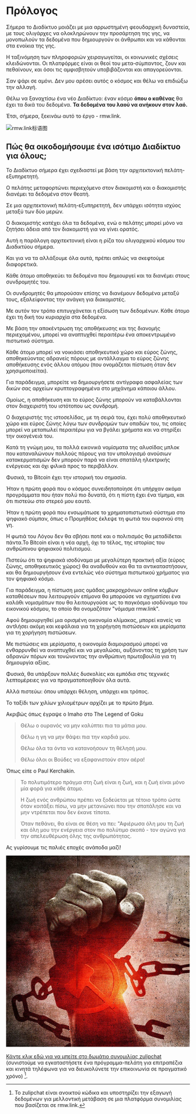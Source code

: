 # Πρόλογος

Σήμερα το Διαδίκτυο μοιάζει με μια αρρωστημένη φεουδαρχική δυναστεία, με τους ολιγάρχες να ολοκληρώνουν την προσάρτηση της γης, να μονοπωλούν τα δεδομένα που δημιουργούν οι άνθρωποι και να κάθονται στα ενοίκια της γης.

Η ταξινόμηση των πληροφοριών χειραγωγείται, οι κοινωνικές σχέσεις κλειδώνονται. Οι πλατφόρμες είναι οι θεοί του μετα-σύμπαντος, ζουν και πεθαίνουν, και όσοι τις αμφισβητούν υποβιβάζονται και απαγορεύονται.

Σαν ψάρι σε αμόνι. Δεν μου αρέσει αυτός ο κόσμος και θέλω να επιδιώξω την αλλαγή.

Θέλω να ξαναχτίσω ένα νέο Διαδίκτυο: έναν κόσμο **όπου ο καθένας** θα έχει τα δικά του δεδομένα. **Τα δεδομένα του λαού να ανήκουν στον λαό.**

Έτσι, σήμερα, ξεκινάω αυτό το έργο - rmw.link.

![rmw.link标语图](/slogan.svg)

## Πώς θα οικοδομήσουμε ένα ισότιμο Διαδίκτυο για όλους;

Το Διαδίκτυο σήμερα έχει σχεδιαστεί με βάση την αρχιτεκτονική πελάτη-εξυπηρετητή.

Ο πελάτης μεταφορτώνει περιεχόμενο στον διακομιστή και ο διακομιστής διανέμει τα δεδομένα στον θεατή.

Σε μια αρχιτεκτονική πελάτη-εξυπηρετητή, δεν υπάρχει ισότητα ισχύος μεταξύ των δύο μερών.

Ο διακομιστής κατέχει όλα τα δεδομένα, ενώ ο πελάτης μπορεί μόνο να ζητήσει άδεια από τον διακομιστή για να γίνει ορατός.

Αυτή η παράλογη αρχιτεκτονική είναι η ρίζα του ολιγαρχικού κόσμου του Διαδικτύου σήμερα.

Και για να τα αλλάξουμε όλα αυτά, πρέπει απλώς να σκεφτούμε διαφορετικά.

Κάθε άτομο αποθηκεύει τα δεδομένα που δημιουργεί και τα διανέμει στους συνδρομητές του.

Οι συνδρομητές θα μπορούσαν επίσης να διανέμουν δεδομένα μεταξύ τους, εξαλείφοντας την ανάγκη για διακομιστές.

Με αυτόν τον τρόπο επιτυγχάνεται η εξίσωση των δεδομένων. Κάθε άτομο έχει τη δική του κυριαρχία στα δεδομένα.

Με βάση την αποκέντρωση της αποθήκευσης και της διανομής περιεχομένου, μπορεί να αναπτυχθεί περαιτέρω ένα αποκεντρωμένο πιστωτικό σύστημα.

Κάθε άτομο μπορεί να νοικιάσει αποθηκευτικό χώρο και εύρος ζώνης, αποθηκεύοντας αδρανείς πόρους με αντάλλαγμα το εύρος ζώνης αποθήκευσης ενός άλλου ατόμου (που ονομάζεται πίστωση όταν δεν χρησιμοποιείται).

Για παράδειγμα, μπορείτε να δημιουργήσετε αντίγραφα ασφαλείας των δικών σας αρχείων κρυπτογραφημένα στο μηχάνημα κάποιου άλλου.

Ομοίως, η αποθήκευση και το εύρος ζώνης μπορούν να καταβάλλονται στον διαχειριστή του ιστότοπου ως συνδρομή.

Ο διαχειριστής της ιστοσελίδας, με τη σειρά του, έχει πολύ αποθηκευτικό χώρο και εύρος ζώνης λόγω των συνδρομών των οπαδών του, τις οποίες μπορεί να μεταπωλεί περαιτέρω για να βγάλει χρήματα και να στηρίξει την οικογένειά του.

Κατά τη γνώμη μου, τα πολλά εικονικά νομίσματα της αλυσίδας μπλοκ που καταναλώνουν πολλούς πόρους για τον υπολογισμό ανούσιων κατακερματισμών δεν μπορούν παρά να είναι σπατάλη ηλεκτρικής ενέργειας και όχι φιλικά προς το περιβάλλον.

Φυσικά, το Bitcoin έχει την ιστορική του σημασία.

Ήταν η πρώτη φορά που ο κόσμος συνειδητοποίησε ότι υπήρχαν ακόμα προγράμματα που ήταν πολύ πιο δυνατά, ότι η πίστη έχει ένα τίμημα, και ότι πιστεύω στο στερεό μου εαυτό.

Ήταν η πρώτη φορά που ενσωμάτωσε το χρηματοπιστωτικό σύστημα στο ψηφιακό σύμπαν, όπως ο Προμηθέας έκλεψε τη φωτιά του ουρανού στη γη.

Η φωτιά του Λόγου δεν θα σβήσει ποτέ και ο πολιτισμός θα μεταδίδεται πάντα.Το Bitcoin είναι η νέα αρχή, όχι το τέλος, της ιστορίας του ανθρώπινου ψηφιακού πολιτισμού.

Πιστεύω ότι τα ψηφιακά ισοδύναμα με μεγαλύτερη πρακτική αξία (εύρος ζώνης, αποθηκευτικός χώρος) θα αναδυθούν και θα τα αντικαταστήσουν, και θα δημιουργήσουν ένα εντελώς νέο σύστημα πιστωτικού χρήματος για τον ψηφιακό κόσμο.

Για παράδειγμα, η πίστωση μιας ομάδας μακροχρόνιων online κόμβων καταθέσεων που λειτουργούν επίμονα θα μπορούσε να σχηματίσει ένα καλάθι νομισμάτων που θα λειτουργούσε ως το παγκόσμιο ισοδύναμο του εικονικού κόσμου, το οποίο θα ονομαζόταν "νόμισμα rmw.link".

Αφού δημιουργηθεί μια ορισμένη οικονομία κλίμακας, μπορεί κανείς να αντλήσει ακόμη και κεφάλαια για τη χορήγηση πιστώσεων και μερίσματα για τη χορήγηση πιστώσεων.

Με πιστώσεις και μερίσματα, η οικονομία διαμοιρασμού μπορεί να ενθαρρυνθεί να αναπτυχθεί και να μεγαλώσει, αυξάνοντας τη χρήση των αδρανών πόρων και τονώνοντας την ανθρώπινη πρωτοβουλία για τη δημιουργία αξίας.

Φυσικά, θα υπάρξουν πολλές δυσκολίες και εμπόδια στις τεχνικές λεπτομέρειες για να πραγματοποιηθούν όλα αυτά.

Αλλά πιστεύω: όπου υπάρχει θέληση, υπάρχει και τρόπος.

Το ταξίδι των χιλίων χιλιομέτρων αρχίζει με το πρώτο βήμα.

Ακριβώς όπως έγραψε ο Imaho στο The Legend of Goku

> Θέλω ο ουρανός να μην καλύπτει πια τα μάτια μου.
> 
> Θέλω η γη να μην θάψει πια την καρδιά μου.
> 
> Θέλω όλα τα όντα να κατανοήσουν τη θέλησή μου.
> 
> Θέλω όλοι οι Βούδες να εξαφανιστούν στον αέρα!

Όπως είπε ο Paul Kerchakin.

> Το πολυτιμότερο πράγμα στη ζωή είναι η ζωή, και η ζωή είναι μόνο μία φορά για κάθε άτομο.
> 
> Η ζωή ενός ανθρώπου πρέπει να ξοδεύεται με τέτοιο τρόπο ώστε όταν κοιτάξει πίσω, να μην μετανιώνει που την σπατάλησε και να μην ντρέπεται που δεν έκανε τίποτα.
> 
> Όταν πεθάνει, θα είναι σε θέση να πει: "Αφιέρωσα όλη μου τη ζωή και όλη μου την ενέργεια στον πιο πολύτιμο σκοπό - τον αγώνα για την απελευθέρωση όλης της ανθρωπότητας.

Ας γυρίσουμε τις παλιές εποχές ανάποδα μαζί!

![](https://raw.githubusercontent.com/gcxfd/img/gh-pages/1.jpg)

[Κάντε κλικ εδώ για να μπείτε στο δωμάτιο συνομιλίας zulipchat](https://rmw.zulipchat.com) (συνιστούμε να εγκαταστήσετε ένα πρόγραμμα-πελάτη για επιτραπέζια και κινητά τηλέφωνα για να διευκολύνετε την επικοινωνία σε πραγματικό χρόνο) [^1].

[^1]: Το zulipchat είναι ανοικτού κώδικα και υποστηρίζει την εξαγωγή δεδομένων για μελλοντική μετάβαση σε μια πλατφόρμα συνομιλίας που βασίζεται σε rmw.link.